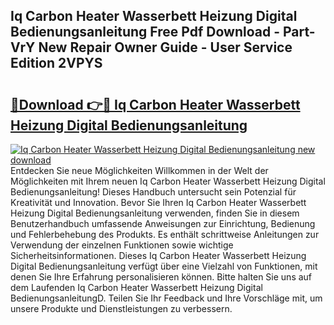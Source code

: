 ## Iq Carbon Heater Wasserbett Heizung Digital Bedienungsanleitung Free Pdf Download - Part-VrY New Repair Owner Guide - User Service Edition 2VPYS

# <h2><a href="http://df0zrkb.blite.top/?on=Iq+Carbon+Heater+Wasserbett+Heizung+Digital+Bedienungsanleitung">🔗Download 👉🔴 Iq Carbon Heater Wasserbett Heizung Digital Bedienungsanleitung</a></h2>

[![Iq Carbon Heater Wasserbett Heizung Digital Bedienungsanleitung new download](https://i.imgur.com/lujVjoI.png)](http://df0zrkb.blite.top/?on=Iq+Carbon+Heater+Wasserbett+Heizung+Digital+Bedienungsanleitung)
Entdecken Sie neue Möglichkeiten Willkommen in der Welt der Möglichkeiten mit Ihrem neuen Iq Carbon Heater Wasserbett Heizung Digital Bedienungsanleitung! Dieses Handbuch untersucht sein Potenzial für Kreativität und Innovation. Bevor Sie Ihren Iq Carbon Heater Wasserbett Heizung Digital Bedienungsanleitung verwenden, finden Sie in diesem Benutzerhandbuch umfassende Anweisungen zur Einrichtung, Bedienung und Fehlerbehebung des Produkts. Es enthält schrittweise Anleitungen zur Verwendung der einzelnen Funktionen sowie wichtige Sicherheitsinformationen. Dieses Iq Carbon Heater Wasserbett Heizung Digital Bedienungsanleitung verfügt über eine Vielzahl von Funktionen, mit denen Sie Ihre Erfahrung personalisieren können. Bitte halten Sie uns auf dem Laufenden Iq Carbon Heater Wasserbett Heizung Digital BedienungsanleitungD. Teilen Sie Ihr Feedback und Ihre Vorschläge mit, um unsere Produkte und Dienstleistungen zu verbessern.
